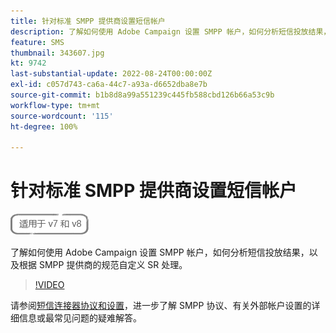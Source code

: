 ```yaml
---
title: 针对标准 SMPP 提供商设置短信帐户
description: 了解如何使用 Adobe Campaign 设置 SMPP 帐户，如何分析短信投放结果，以及根据 SMPP 提供商的规范自定义 SR 处理。 
feature: SMS
thumbnail: 343607.jpg
kt: 9742
last-substantial-update: 2022-08-24T00:00:00Z
exl-id: c057d743-ca6a-44c7-a93a-d6652dba8e7b
source-git-commit: b1b8d8a99a551239c445fb588cbd126b66a53c9b
workflow-type: tm+mt
source-wordcount: '115'
ht-degree: 100%

---
```


# 针对标准 SMPP 提供商设置短信帐户

![适用于 V7 和 V8](../assets/V7-V8-stamp.png)

了解如何使用 Adobe Campaign 设置 SMPP 帐户，如何分析短信投放结果，以及根据 SMPP 提供商的规范自定义 SR 处理。

>[!VIDEO](https://video.tv.adobe.com/v/343607?quality=12&learn=on)

请参阅[短信连接器协议和设置](https://experienceleague.adobe.com/docs/campaign-classic/using/sending-messages/sending-messages-on-mobiles/sms-protocol.html?lang=zh-Hans#sending-messages)，进一步了解 SMPP 协议、有关外部帐户设置的详细信息或最常见问题的疑难解答。
